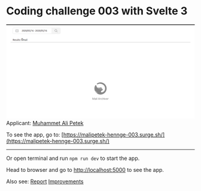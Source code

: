 # Coding challenge 003 with Svelte 3
![email_app](/assets/email_app.gif)
Applicant: [Muhammet Ali Petek](mailto:malipetek@gmail.com)

To see the app, go to: [https://malipetek-hennge-003.surge.sh/](https://malipetek-hennge-003.surge.sh/)

---

Or open terminal and run `npm run dev` to start the app.

Head to browser and go to [http://localhost:5000](http://localhost:5000) to see the app.

Also see:
[Report](./REPORT.md)
[Improvements](./IMPROVEMENTS.md)